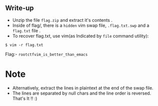 ## Write-up

* Unzip the file ```flag.zip``` and extract it's contents .
* Inside of flag/, there is a `hidden` vim swap file, `.flag.txt.swp` and a `flag.txt` file .
* To recover flag.txt, use vim(as Indicated by `file` command utility):
```
$ vim -r flag.txt
```
Flag:- `rootctfvim_is_better_than_emacs`
# Note

* Alternatively, extract the lines in plaintext at the end of the swap file.
* The lines are separated by null chars and the line order is reversed.
That's It !! :)
